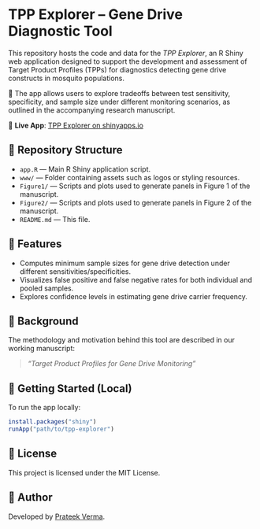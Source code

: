 # TPP Explorer – Gene Drive Diagnostic Tool

This repository hosts the code and data for the *TPP Explorer*, an R Shiny web application designed to support the development and assessment of Target Product Profiles (TPPs) for diagnostics detecting gene drive constructs in mosquito populations.

🧪 The app allows users to explore tradeoffs between test sensitivity, specificity, and sample size under different monitoring scenarios, as outlined in the accompanying research manuscript.

📍 **Live App**: [TPP Explorer on shinyapps.io](https://pverma.shinyapps.io/tpp_explorer/)

## 📁 Repository Structure

- `app.R` — Main R Shiny application script.
- `www/` — Folder containing assets such as logos or styling resources.
- `Figure1/` — Scripts and plots used to generate panels in Figure 1 of the manuscript.
- `Figure2/` — Scripts and plots used to generate panels in Figure 2 of the manuscript.
- `README.md` — This file.

## 🧰 Features

- Computes minimum sample sizes for gene drive detection under different sensitivities/specificities.
- Visualizes false positive and false negative rates for both individual and pooled samples.
- Explores confidence levels in estimating gene drive carrier frequency.

## 📖 Background

The methodology and motivation behind this tool are described in our working manuscript:
> *“Target Product Profiles for Gene Drive Monitoring”*

## 🚀 Getting Started (Local)

To run the app locally:
```R
install.packages("shiny")
runApp("path/to/tpp-explorer")
```

## 📜 License

This project is licensed under the MIT License.

## 👤 Author

Developed by [Prateek Verma](https://pverma.shinyapps.io/tpp_explorer/).
